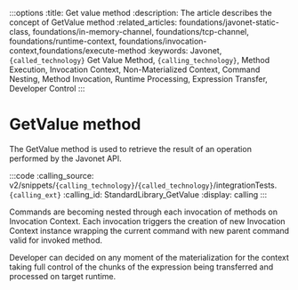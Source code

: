 :::options
:title: Get value method
:description: The article describes the concept of GetValue method
:related_articles: foundations/javonet-static-class, foundations/in-memory-channel, foundations/tcp-channel, foundations/runtime-context, foundations/invocation-context,foundations/execute-method
:keywords: Javonet, `{called_technology}` Get Value Method, `{calling_technology}`, Method Execution, Invocation Context, Non-Materialized Context, Command Nesting, Method Invocation, Runtime Processing, Expression Transfer, Developer Control
:::

# GetValue method
  
The GetValue method is used to retrieve the result of an operation performed by the Javonet API.

:::code
:calling_source: v2/snippets/`{calling_technology}`/`{called_technology}`/integrationTests.`{calling_ext}`
:calling_id: StandardLibrary_GetValue
:display: calling
:::
  
Commands are becoming nested through each invocation of methods on Invocation Context. Each invocation triggers the creation of new Invocation Context instance wrapping the current command with new parent command valid for invoked method.  
  
Developer can decided on any moment of the materialization for the context taking full control of the chunks of the expression being transferred and processed on target runtime.  

